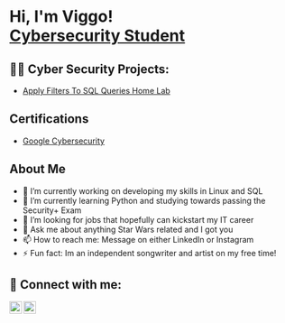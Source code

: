 <h1>Hi, I'm Viggo! <br/><a href="https://www.linkedin.com/in/viggo-hildingsson/">Cybersecurity Student</a></h1>

<h2>👨‍💻 Cyber Security Projects:</h2>

 - [Apply Filters To SQL Queries Home Lab](https://github.com/VHildingsson/ActiveDirectory/tree/main)

<h2>Certifications</h2>

- [Google Cybersecurity](https://i.imgur.com/ERPFPDs.jpg)

<h2>About Me</h2>

- 🔭 I’m currently working on developing my skills in Linux and SQL
- 🌱 I’m currently learning Python and studying towards passing the Security+ Exam
- 🤔 I’m looking for jobs that hopefully can kickstart my IT career
- 💬 Ask me about anything Star Wars related and I got you
- 📫 How to reach me: Message on either LinkedIn or Instagram
- ⚡ Fun fact: Im an independent songwriter and artist on my free time!

<h2> 🤳 Connect with me:</h2>

[<img align="left" alt="ViggoHildingsson | LinkedIn" width="22px" src="https://cdn.jsdelivr.net/npm/simple-icons@v3/icons/linkedin.svg" />][linkedin]
[<img align="left" alt="ViggoHildingsson | Instagram" width="22px" src="https://cdn.jsdelivr.net/npm/simple-icons@v3/icons/instagram.svg" />][instagram]

[instagram]: https://www.instagram.com/viggo_hilding_sson/
[linkedin]: https://www.linkedin.com/in/viggo-hildingsson/

